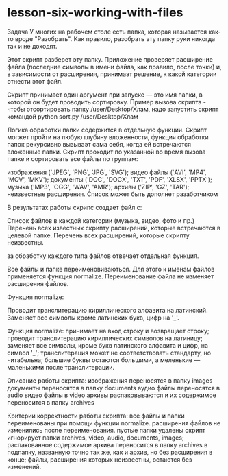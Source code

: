 # lesson-six-working-with-files

Задача
У многих на рабочем столе есть папка, которая называется как-то вроде "Разобрать". Как правило, разобрать эту папку руки никогда так и не доходят.

Этот скрипт разберет эту папку. Приложение проверяет расширение файла (последние символы в имени файла, как правило, после точки) и, в зависимости от расширения, принимаэт решение, к какой категории отнести этот файл.

Скрипт принимает один аргумент при запуске — это имя папки, в которой он будет проводить сортировку. Пример вызова скрипта - чтобы отсортировать папку /user/Desktop/Хлам, надо запустить скрипт командой python sort.py /user/Desktop/Хлам

Логика обработки папки содержится в отдельную функции.
Скрипт могжет пройти на любую глубину вложенности, функция обработки папок рекурсивно вызываэт сама себя, когда ей встречаются вложенные папки.
Скрипт проходит по указанной во время вызова папке и сортировать все файлы по группам:

изображения ('JPEG', 'PNG', 'JPG', 'SVG');
видео файлы ('AVI', 'MP4', 'MOV', 'MKV');
документы ('DOC', 'DOCX', 'TXT', 'PDF', 'XLSX', 'PPTX');
музыка ('MP3', 'OGG', 'WAV', 'AMR');
архивы ('ZIP', 'GZ', 'TAR');
неизвестные расширения.
Список может быть дополнет разаботчиком

В результатах работы скрипс создает файл с:

Список файлов в каждой категории (музыка, видео, фото и пр.)
Перечень всех известных скрипту расширений, которые встречаются в целевой папке.
Перечень всех расширений, которые скрипту неизвестны.

за обработку каждого типа файлов отвечает отдельная функция.

Все файлы и папке переименовиваються. Для этого к именам файлов применяется функция normalize. Переименование файла не изменяет расширения файлов.

Функция normalize:

Проводит транслитерацию кириллического алфавита на латинский.
Заменяет все символы кроме латинских букв, цифр на '_'.

Функция normalize:
принимает на вход строку и возвращает строку;
проводит транслитерацию кириллических символов на латиницу;
заменяет все символы, кроме букв латинского алфавита и цифр, на символ '_';
транслитерация может не соответствовать стандарту, но читабельна;
большие буквы остаются большими, а меленькие — маленькими после транслитерации.

Описание работы скрипта:
изображения переносятся в папку images
документы переносятся в папку documents
аудио файлы переносятся в audio
видео файлы в video
архивы распаковываются и их содержимое переносится в папку archives

Критерии корректности работы скрипта:
все файлы и папки переименованы при помощи функции normalize.
расширения файлов не изменились после переименования.
пустые папки удалены
скрипт игнорирует папки archives, video, audio, documents, images;
распакованное содержимое архива переносится в папку archives в подпапку, названную точно так же, как и архив, но без расширения в конце;
файлы, расширения которых неизвестны, остаются без изменений.